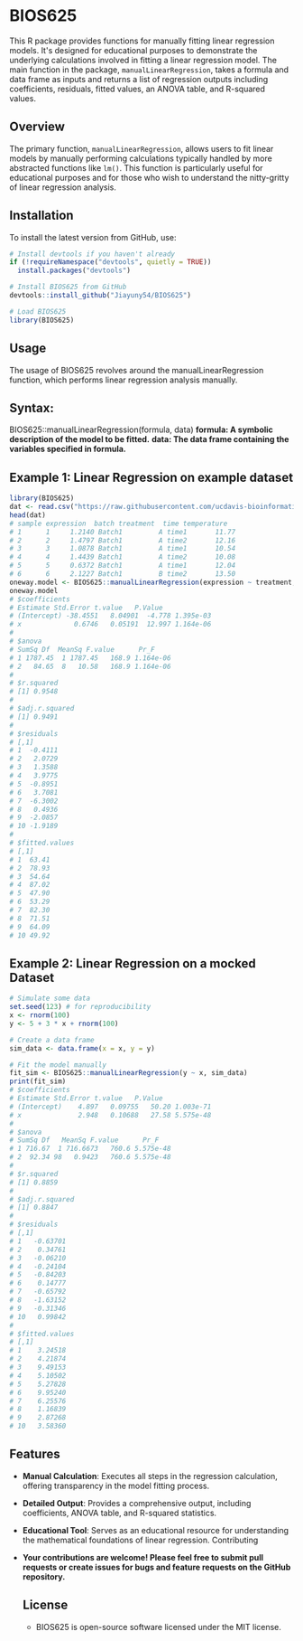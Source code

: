 # BIOS625
This R package provides functions for manually fitting linear regression models. It's designed for educational purposes to demonstrate the underlying calculations involved in fitting a linear regression model. The main function in the package, `manualLinearRegression`, takes a formula and data frame as inputs and returns a list of regression outputs including coefficients, residuals, fitted values, an ANOVA table, and R-squared values.


## Overview
The primary function, `manualLinearRegression`, allows users to fit linear models by manually performing calculations typically handled by more abstracted functions like `lm()`. This function is particularly useful for educational purposes and for those who wish to understand the nitty-gritty of linear regression analysis.

## Installation

To install the latest version from GitHub, use:

```r
# Install devtools if you haven't already
if (!requireNamespace("devtools", quietly = TRUE))
  install.packages("devtools")

# Install BIOS625 from GitHub
devtools::install_github("Jiayuny54/BIOS625")

# Load BIOS625
library(BIOS625)
```



## Usage
The usage of BIOS625 revolves around the manualLinearRegression function, which performs linear regression analysis manually.

## Syntax:
BIOS625::manualLinearRegression(formula, data)
**formula: A symbolic description of the model to be fitted.**
  **data: The data frame containing the variables specified in formula.**

  ## Example 1: Linear Regression on example dataset
  ```r
library(BIOS625)
dat <- read.csv("https://raw.githubusercontent.com/ucdavis-bioinformatics-training/2018-September-Bioinformatics-Prerequisites/master/friday/lm_example_data.csv")
head(dat)
# sample expression  batch treatment  time temperature
# 1      1     1.2140 Batch1         A time1       11.77
# 2      2     1.4797 Batch1         A time2       12.16
# 3      3     1.0878 Batch1         A time1       10.54
# 4      4     1.4439 Batch1         A time2       10.08
# 5      5     0.6372 Batch1         A time1       12.04
# 6      6     2.1227 Batch1         B time2       13.50
oneway.model <- BIOS625::manualLinearRegression(expression ~ treatment, data = dat)
oneway.model
# $coefficients
# Estimate Std.Error t.value   P.Value
# (Intercept) -38.4551   8.04901  -4.778 1.395e-03
# x             0.6746   0.05191  12.997 1.164e-06
#
# $anova
# SumSq Df  MeanSq F.value      Pr_F
# 1 1787.45  1 1787.45   168.9 1.164e-06
# 2   84.65  8   10.58   168.9 1.164e-06
#
# $r.squared
# [1] 0.9548
#
# $adj.r.squared
# [1] 0.9491
#
# $residuals
# [,1]
# 1  -0.4111
# 2   2.0729
# 3   1.3588
# 4   3.9775
# 5  -0.8951
# 6   3.7081
# 7  -6.3002
# 8   0.4936
# 9  -2.0857
# 10 -1.9189
#
# $fitted.values
# [,1]
# 1  63.41
# 2  78.93
# 3  54.64
# 4  87.02
# 5  47.90
# 6  53.29
# 7  82.30
# 8  71.51
# 9  64.09
# 10 49.92
```



## Example 2: Linear Regression on a mocked Dataset
``` r
# Simulate some data
set.seed(123) # for reproducibility
x <- rnorm(100)
y <- 5 + 3 * x + rnorm(100)

# Create a data frame
sim_data <- data.frame(x = x, y = y)

# Fit the model manually
fit_sim <- BIOS625::manualLinearRegression(y ~ x, sim_data)
print(fit_sim)
# $coefficients
# Estimate Std.Error t.value   P.Value
# (Intercept)    4.897   0.09755   50.20 1.003e-71
# x              2.948   0.10688   27.58 5.575e-48
#
# $anova
# SumSq Df   MeanSq F.value      Pr_F
# 1 716.67  1 716.6673   760.6 5.575e-48
# 2  92.34 98   0.9423   760.6 5.575e-48
#
# $r.squared
# [1] 0.8859
#
# $adj.r.squared
# [1] 0.8847
#
# $residuals
# [,1]
# 1   -0.63701
# 2    0.34761
# 3   -0.06210
# 4   -0.24104
# 5   -0.84203
# 6    0.14777
# 7   -0.65792
# 8   -1.63152
# 9   -0.31346
# 10   0.99842
#
# $fitted.values
# [,1]
# 1    3.24518
# 2    4.21874
# 3    9.49153
# 4    5.10502
# 5    5.27828
# 6    9.95240
# 7    6.25576
# 8    1.16839
# 9    2.87268
# 10   3.58360

```


## Features
+ **Manual Calculation**: Executes all steps in the regression calculation, offering transparency in the model fitting process.
+ **Detailed Output**: Provides a comprehensive output, including coefficients, ANOVA table, and R-squared statistics.
+ **Educational Tool**: Serves as an educational resource for understanding the mathematical foundations of linear regression.
Contributing
+ **Your contributions are welcome! Please feel free to submit pull requests or create issues for bugs and feature requests on the GitHub repository.**

  ## License
  + BIOS625 is open-source software licensed under the MIT license.
